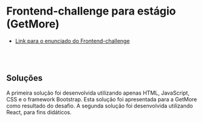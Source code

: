 # Frontend-challenge para estágio (GetMore)
* [Link para o enunciado do Frontend-challenge](https://github.com/rafaelpelle/frontend-challenge/blob/master/Desafio.md)

<br><br>

## Soluções
A primeira solução foi desenvolvida utilizando apenas HTML, JavaScript, CSS e o framework Bootstrap. Esta solução foi apresentada para a GetMore como resultado do desafio.
A segunda solução foi desenvolvida utilizando React, para fins didáticos.